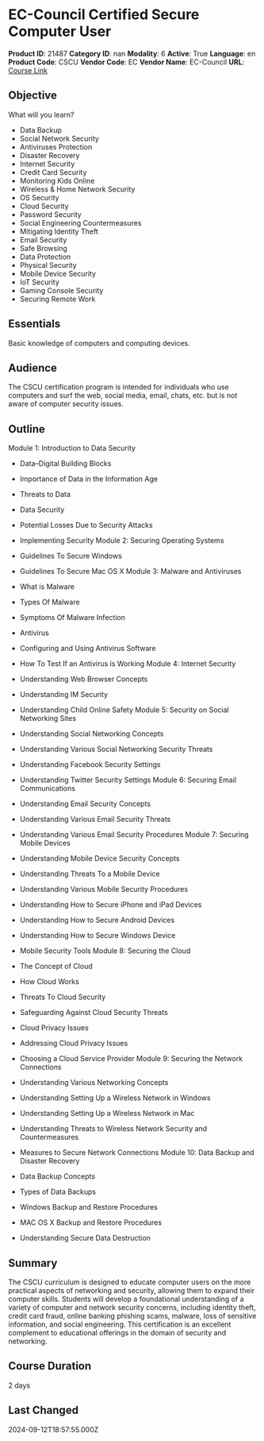 # EC-Council Certified Secure Computer User

**Product ID**: 21487
**Category ID**: nan
**Modality**: 6
**Active**: True
**Language**: en
**Product Code**: CSCU
**Vendor Code**: EC
**Vendor Name**: EC-Council
**URL**: [Course Link](https://www.fastlaneus.com/course/ec-cscu)

## Objective
What will you learn?



- Data Backup
- Social Network Security
- Antiviruses Protection
- Disaster Recovery
- Internet Security
- Credit Card Security
- Monitoring Kids Online
- Wireless & Home Network Security
- OS Security
- Cloud Security
- Password Security
- Social Engineering Countermeasures
- Mitigating Identity Theft
- Email Security
- Safe Browsing
- Data Protection
- Physical Security
- Mobile Device Security
- IoT Security
- Gaming Console Security
- Securing Remote Work

## Essentials
Basic knowledge of computers and computing devices.

## Audience
The CSCU certification program is intended for individuals who use computers and surf the web, social media, email, chats, etc. but is not aware of computer security issues.

## Outline
Module 1: Introduction to Data Security


- Data–Digital Building Blocks
- Importance of Data in the Information Age
- Threats to Data
- Data Security
- Potential Losses Due to Security Attacks
- Implementing Security
Module 2: Securing Operating Systems


- Guidelines To Secure Windows
- Guidelines To Secure Mac OS X
Module 3: Malware and Antiviruses


- What is Malware
- Types Of Malware
- Symptoms Of Malware Infection
- Antivirus
- Configuring and Using Antivirus Software
- How To Test If an Antivirus is Working
Module 4: Internet Security


- Understanding Web Browser Concepts
- Understanding IM Security
- Understanding Child Online Safety
Module 5: Security on Social Networking Sites


- Understanding Social Networking Concepts
- Understanding Various Social Networking Security Threats
- Understanding Facebook Security Settings
- Understanding Twitter Security Settings
Module 6: Securing Email Communications


- Understanding Email Security Concepts
- Understanding Various Email Security Threats
- Understanding Various Email Security Procedures
Module 7: Securing Mobile Devices


- Understanding Mobile Device Security Concepts
- Understanding Threats To a Mobile Device
- Understanding Various Mobile Security Procedures
- Understanding How to Secure iPhone and iPad Devices
- Understanding How to Secure Android Devices
- Understanding How to Secure Windows Device
- Mobile Security Tools
Module 8: Securing the Cloud


- The Concept of Cloud
- How Cloud Works
- Threats To Cloud Security
- Safeguarding Against Cloud Security Threats
- Cloud Privacy Issues
- Addressing Cloud Privacy Issues
- Choosing a Cloud Service Provider
Module 9: Securing the Network Connections


- Understanding Various Networking Concepts
- Understanding Setting Up a Wireless Network in Windows
- Understanding Setting Up a Wireless Network in Mac
- Understanding Threats to Wireless Network Security and Countermeasures
- Measures to Secure Network Connections
Module 10: Data Backup and Disaster Recovery


- Data Backup Concepts
- Types of Data Backups
- Windows Backup and Restore Procedures
- MAC OS X Backup and Restore Procedures
- Understanding Secure Data Destruction

## Summary
The CSCU curriculum is designed to educate computer users on the more practical aspects of networking and security, allowing them to expand their computer skills. Students will develop a foundational understanding of a variety of computer and network security concerns, including identity theft, credit card fraud, online banking phishing scams, malware, loss of sensitive information, and social engineering. This certification is an excellent complement to educational offerings in the domain of security and networking.

## Course Duration
2 days

## Last Changed
2024-09-12T18:57:55.000Z
